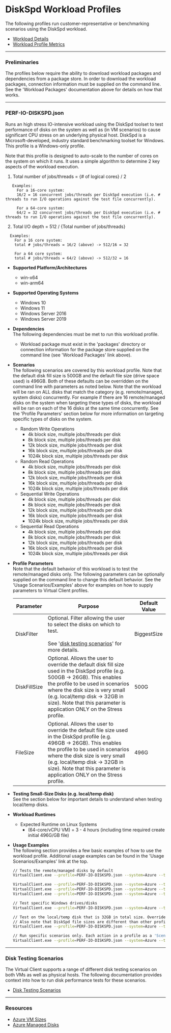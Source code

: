 ﻿# DiskSpd Workload Profiles
The following profiles run customer-representative or benchmarking scenarios using the DiskSpd workload.  

* [Workload Details](./diskspd.md)  
* [Workload Profile Metrics](./diskspd-metrics.md)


-----------------------------------------------------------------------

### Preliminaries
The profiles below require the ability to download workload packages and dependencies from a package store. In order to download the workload packages, connection information 
must be supplied on the command line. See the 'Workload Packages' documentation above for details on how that works.

-----------------------------------------------------------------------

### PERF-IO-DISKSPD.json
Runs an high stress IO-intensive workload using the DiskSpd toolset to test performance of disks on the system as well as 
(in VM scenarios) to cause significant CPU stress on an underlying physical host. DiskSpd is a Microsoft-developed, industry standard 
benchmarking toolset for Windows. This profile is a Windows-only profile.

Note that this profile is designed to auto-scale to the number of cores on the system on which it runs. It uses a simple algorithm to determine 2 key
aspects of the workload execution.

1) Total number of jobs/threads = {# of logical cores} / 2


```
   Examples:  
     For a 16-core system:
     16/2 = 16 concurrent jobs/threads per DiskSpd execution (i.e. # threads to run I/O operations against the test file concurrently).

     For a 64-core system:
     64/2 = 32 concurrent jobs/threads per DiskSpd execution (i.e. # threads to run I/O operations against the test file concurrently).
```
2) Total I/O depth =  512 / {Total number of jobs/threads}


 ```
   Examples:
     For a 16 core system:
     total # jobs/threads = 16/2 (above) -> 512/16 = 32

     For a 64 core system:
     total # jobs/threads = 64/2 (above) -> 512/32 = 16
```

* **Supported Platform/Architectures**
  * win-x64
  * win-arm64

* **Supported Operating Systems**
  * Windows 10
  * Windows 11
  * Windows Server 2016
  * Windows Server 2019

* **Dependencies**  
  The following dependencies must be met to run this workload profile.

  * Workload package must exist in the 'packages' directory or connection information for the package store supplied on the command line (see 'Workload Packages' link above).

* **Scenarios**  
  The following scenarios are covered by this workload profile. Note that the default disk fill size is 500GB and the default file size (drive space used)
  is 496GB. Both of these defaults can be overridden on the command line with parameters as noted below. Note that the workload will be ran on ALL disks that
  match the category (e.g. remote/managed, system disks) concurrently. For example if there are 16 remote/managed disks on the system when targeting these
  types of disks, the workload will be ran on each of the 16 disks at the same time concurrently. See the 'Profile Parameters' section below for more information
  on targeting specific types of disks on the system.

  * Random Write Operations
    * 4k block size, multiple jobs/threads per disk
    * 8k block size, multiple jobs/threads per disk
    * 12k block size, multiple jobs/threads per disk
    * 16k block size, multiple jobs/threads per disk
    * 1024k block size, multiple jobs/threads per disk
  * Random Read Operations
    * 4k block size, multiple jobs/threads per disk
    * 8k block size, multiple jobs/threads per disk
    * 12k block size, multiple jobs/threads per disk
    * 16k block size, multiple jobs/threads per disk
    * 1024k block size, multiple jobs/threads per disk
  * Sequential Write Operations
    * 4k block size, multiple jobs/threads per disk
    * 8k block size, multiple jobs/threads per disk
    * 12k block size, multiple jobs/threads per disk
    * 16k block size, multiple jobs/threads per disk
    * 1024k block size, multiple jobs/threads per disk
  * Sequential Read Operations
    * 4k block size, multiple jobs/threads per disk
    * 8k block size, multiple jobs/threads per disk
    * 12k block size, multiple jobs/threads per disk
    * 16k block size, multiple jobs/threads per disk
    * 1024k block size, multiple jobs/threads per disk

* **Profile Parameters**  
  Note that the default behavior of this workload is to test the remote/managed disks only. The following parameters can be optionally supplied
  on the command line to change this default behavior. See the 'Usage Scenarios/Examples' above for examples on how to supply parameters to 
  Virtual Client profiles.

  | Parameter                 | Purpose                                                                         | Default Value |
  |---------------------------|---------------------------------------------------------------------------------|---------------|
  | DiskFilter                | Optional. Filter allowing the user to select the disks on which to test.<br/><br/>See '[disk testing scenarios](https://github.com/microsoft/VirtualClient/blob/main/website/docs/guides/usage-scenarios/test-disks.md)' for more details.     | BiggestSize |
  | DiskFillSize              | Optional. Allows the user to override the default disk fill size used in the DiskSpd profile (e.g. 500GB -> 26GB). This enables the profile to be used in scenarios where the disk size is very small (e.g. local/temp disk -> 32GB in size). Note that this parameter is application ONLY on the Stress profile. | 500G |
  | FileSize                  | Optional. Allows the user to override the default file size used in the DiskSpd profile (e.g. 496GB -> 26GB). This enables the profile to be used in scenarios where the disk size is very small (e.g. local/temp disk -> 32GB in size). Note that this parameter is application ONLY on the Stress profile. | 496G |

* **Testing Small-Size Disks (e.g. local/temp disk)**  
  See the section below for important details to understand when testing local/temp disks.

* **Workload Runtimes**  
  * Expected Runtime on Linux Systems
    * (64-core/vCPU VM) = 3 - 4 hours (including time required create initial 496G/GB file)

* **Usage Examples**  
  The following section provides a few basic examples of how to use the workload profile. Additional usage examples can be found in the
  'Usage Scenarios/Examples' link at the top.


  ``` bash
  // Tests the remote/managed disks by default
  VirtualClient.exe --profile=PERF-IO-DISKSPD.json --system=Azure --timeout=1440 --packageStore="{BlobConnectionString|SAS Uri}"

  VirtualClient.exe --profile=PERF-IO-DISKSPD.json --system=Azure --timeout=1440 --packageStore="{BlobConnectionString|SAS Uri}" --parameters=DiskFilter=OSDisk
  VirtualClient.exe --profile=PERF-IO-DISKSPD.json --system=Azure --timeout=1440 --packageStore="{BlobConnectionString|SAS Uri}" --parameters=DiskFilter=OSDisk:false
  VirtualClient.exe --profile=PERF-IO-DISKSPD.json --system=Azure --timeout=1440 --packageStore="{BlobConnectionString|SAS Uri}" --parameters=DiskFilter=BiggestSize

  // Test specific Windows drives/disks
  VirtualClient.exe --profile=PERF-IO-DISKSPD.json --system=Azure --timeout=1440 --packageStore="{BlobConnectionString|SAS Uri}" --parameters=DiskFilter=DiskPath:C:\,D:\

  // Test on the local/temp disk that is 32GB in total size. Override the default file size of 496G.
  // Also note that DiskSpd file sizes are different than other profiles (e.g. 26G vs. 26GB).
  VirtualClient.exe --profile=PERF-IO-DISKSPD.json --system=Azure --timeout=1440 --packageStore="{BlobConnectionString|SAS Uri}" --parameters=DiskFilter=OSDisk:false&smallestSize,,,DiskFillSize=26G,,,FileSize=26G

  // Run specific scenarios only. Each action in a profile as a 'Scenario' name.
  VirtualClient.exe --profile=PERF-IO-DISKSPD.json --system=Azure --timeout=1440 --packageStore="{BlobConnectionString|SAS Uri}" --scenarios=RandomWrite_4k_BlockSize,RandomWrite_8k_BlockSize,RandomRead_8k_BlockSize,RandomRead_4k_BlockSize
  ```

-----------------------------------------------------------------------

### Disk Testing Scenarios
The Virtual Client supports a range of different disk testing scenarios on both VMs as well as physical hosts. The following
documentation provides context into how to run disk performance tests for these scenarios.

* [Disk Testing Scenarios](https://github.com/microsoft/VirtualClient/blob/main/website/docs/guides/usage-scenarios/test-disks.md)

-----------------------------------------------------------------------

### Resources
* [Azure VM Sizes](https://docs.microsoft.com/en-us/azure/virtual-machines/sizes)
* [Azure Managed Disks](https://azure.microsoft.com/en-us/pricing/details/managed-disks/)